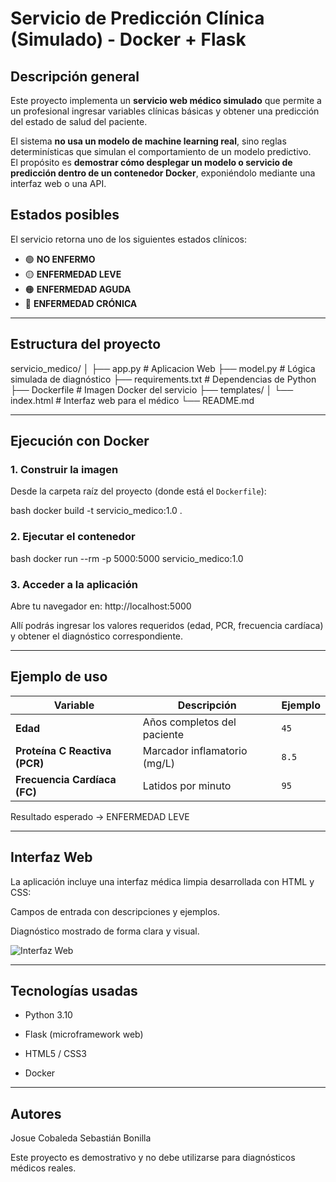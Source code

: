 # Servicio de Predicción Clínica (Simulado) - Docker + Flask

## Descripción general
Este proyecto implementa un **servicio web médico simulado** que permite a un profesional ingresar variables clínicas básicas y obtener una predicción del estado de salud del paciente.

El sistema **no usa un modelo de machine learning real**, sino reglas determinísticas que simulan el comportamiento de un modelo predictivo.  
El propósito es **demostrar cómo desplegar un modelo o servicio de predicción dentro de un contenedor Docker**, exponiéndolo mediante una interfaz web o una API.


## Estados posibles
El servicio retorna uno de los siguientes estados clínicos:

- 🟢 **NO ENFERMO**  
- 🟡 **ENFERMEDAD LEVE**  
- 🟠 **ENFERMEDAD AGUDA**  
- 🔴 **ENFERMEDAD CRÓNICA**


---

## Estructura del proyecto

servicio_medico/
│
├── app.py   # Aplicacion Web
├── model.py # Lógica simulada de diagnóstico
├── requirements.txt # Dependencias de Python
├── Dockerfile   # Imagen Docker del servicio
├── templates/
│ └── index.html # Interfaz web para el médico
└── README.md 


---

## Ejecución con Docker

### 1. Construir la imagen

Desde la carpeta raíz del proyecto (donde está el `Dockerfile`):

bash
docker build -t servicio_medico:1.0 .


### 2. Ejecutar el contenedor

bash
docker run --rm -p 5000:5000 servicio_medico:1.0


### 3. Acceder a la aplicación

Abre tu navegador en:
http://localhost:5000

Allí podrás ingresar los valores requeridos (edad, PCR, frecuencia cardíaca) y obtener el diagnóstico correspondiente.

---

## Ejemplo de uso


| Variable                      | Descripción                  | Ejemplo |
| ----------------------------- | ---------------------------- | ------- |
| **Edad**                      | Años completos del paciente  | `45`    |
| **Proteína C Reactiva (PCR)** | Marcador inflamatorio (mg/L) | `8.5`   |
| **Frecuencia Cardíaca (FC)**  | Latidos por minuto           | `95`    |


Resultado esperado → ENFERMEDAD LEVE

---

## Interfaz Web

La aplicación incluye una interfaz médica limpia desarrollada con HTML y CSS:

Campos de entrada con descripciones y ejemplos.

Diagnóstico mostrado de forma clara y visual.

![Interfaz Web](./imgs/app_web.png)

---

## Tecnologías usadas

* Python 3.10

* Flask (microframework web)

* HTML5 / CSS3

* Docker

---

## Autores

Josue Cobaleda
Sebastián Bonilla



Este proyecto es demostrativo y no debe utilizarse para diagnósticos médicos reales.

